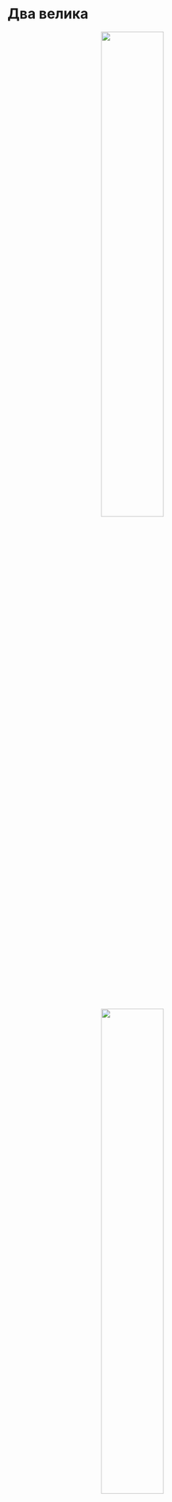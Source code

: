 # Два велика
<p align="center"><img width='50%' src="files/Photos-001/IMG_20240317_200954.jpg"></p>
<p align="center"><img width='50%' src="files/Photos-001/IMG_20240317_201001.jpg"></p>
<p align="center"><img width='50%' src="files/Photos-001/IMG_20240405_092104.jpg"></p>




# Д6
<p align="center"><img width='50%' src="files/Photos-002/20250315_214840.jpg"></p>
<p align="center"><img width='50%' src="files/Photos-002/20250315_215019.jpg"></p>




## Осмотр карбюратора К34
Д6 - К34Б
<p align="center"><img width='50%' src="files/Photos-002/20250315_215456.jpg"></p>
<p align="center"><img width='50%' src="files/Photos-002/20250316_083331.jpg"></p>
<p align="center"><img width='50%' src="files/Photos-002/20250316_084210.jpg"></p>

Отсутстуют крышка колодца, пружина и сама дроссельная заслонка.
<p align="center"><img width='50%' src="files/Photos-002/Screenshot from 2025-03-16 10-46-52.png"></p>
<p align="center"><img width='50%' src="files/Photos-002/Screenshot from 2025-03-16 10-47-00.png"></p>




### Вывод
Карбюратор не рабочий - отсутствуюь некоторые части.




### Refernces
* [Устройство и принцип работы простейшего карбюратора. На примере мопедного К-34Д](https://www.youtube.com/watch?v=nRUpPDtsEjA)
* [Карбюратор К-34Б . Устройство . Регулировка . Обслуживание .](https://www.youtube.com/watch?v=87TGO_BkUvM)
* [Регулировка карбюратора К-35.](https://www.youtube.com/watch?v=9VKNmOUqnKY)




## Осмотр зажигания
<p align="center"><img width='50%' src="files/Photos-003/20250316_171032.jpg"></p>
<p align="center"><img width='50%' src="files/Photos-003/20250316_184852.jpg"></p>
<p align="center"><img width='50%' src="files/Photos-003/20250316_184937.jpg"></p>

По ходу электронная схема зажигания
<p align="center"><img width='50%' src="files/Photos-003/698c93cb09d28d9c84a7f282fc8fd2cf.jpg"></p>
<p align="center"><img width='50%' src="files/Photos-003/bfe02c51bd66b9b6225b9b6896af13e9.jpg"></p>




### Вывод
Отсутсвует прокладка для крышки.\
Средний лепесток, с которого снимется искра - не прозванивается, возможно катушка сгорела.




### Refernces
* [Электрика на д6](http://www.dyr4ik.ru/forum/viewtopic.php?t=28&start=465)
* [ПРОПАЛА ИСКРА или как проверить катушку зажигания на скутере, мопеде GONE SPARK](https://www.youtube.com/watch?v=3p8osnB9zFQ)
* [Система зажигания д6, или как же всё подключить???](https://www.youtube.com/watch?v=vI1-QsDQl4w)
* [Настройка зажигания Д6 . Установка магнето .](https://www.youtube.com/watch?v=3p8osnB9zFQ)
* [РАЗБОРКА И СБОРКА ДВИЖКА РИГИ Д6](https://www.youtube.com/watch?v=Dy8zXTLWiWc)
* [Электронное зажигание на веломоторы Д6 Д8 новые дэшки дырчик](https://www.youtube.com/watch?v=yGaQ6p9ln3o)




# Refernces
* [ДЫРЧИК.РУ - Мы не торопимся](http://www.dyr4ik.ru/)
* [РАЗБОР ОБЗОР ДВИЖКА Д6](https://www.youtube.com/watch?v=FpoMdVomAl4)
* [РАЗБОРКА Д-6 без СЪЕМНИКОВ ! Когда НОВЫЙ коленвал - "кривее" Б/Ушного!!](https://www.youtube.com/watch?v=-T0P7CoufEE)
* [Ремонт двигателя Д6](https://www.youtube.com/watch?v=N8z_FOuV1Kc)
